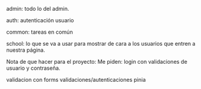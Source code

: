 admin: todo lo del admin.

auth: autenticación usuario

common: tareas en común

school:  lo que se va a usar para mostrar de cara a los usuarios que entren a nuestra página.





Nota de que hacer para el proyecto: 
Me piden:
login con validaciones de usuario y contraseña.

validacion con forms
validaciones/autenticaciones pinia

